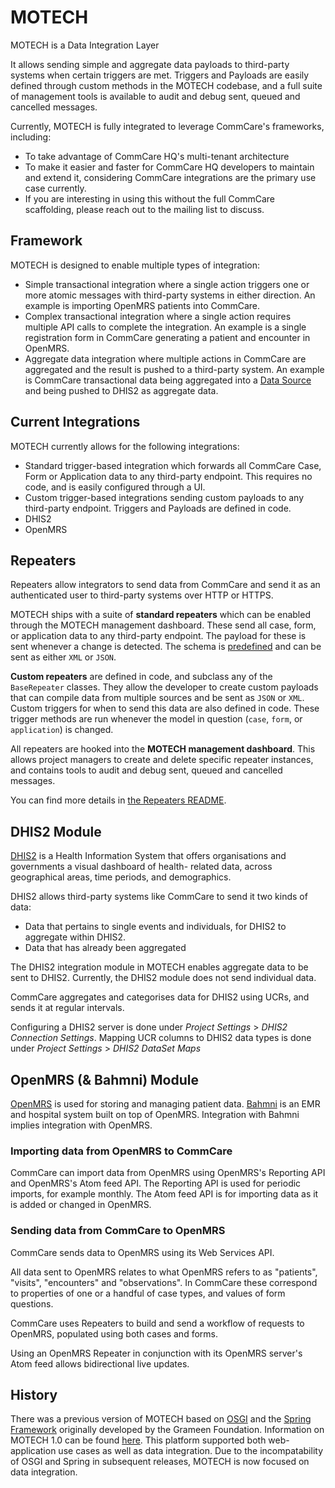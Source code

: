 MOTECH
======

MOTECH is a Data Integration Layer

It allows sending simple and aggregate data payloads to third-party
systems when certain triggers are met. Triggers and Payloads are easily
defined through custom methods in the MOTECH codebase, and a full suite
of management tools is available to audit and debug sent, queued and
cancelled messages.

Currently, MOTECH is fully integrated to leverage CommCare's frameworks,
including:

* To take advantage of CommCare HQ's multi-tenant architecture
* To make it easier and faster for CommCare HQ developers to maintain
and extend it, considering CommCare integrations are the primary use
case currently.
* If you are interesting in using this without the full CommCare
scaffolding, please reach out to the mailing list to discuss.


Framework
---------

MOTECH is designed to enable multiple types of integration:

* Simple transactional integration where a single action triggers one or
more atomic messages with third-party systems in either direction.  An
example is importing OpenMRS patients into CommCare.
* Complex transactional integration where a single action requires
multiple API calls to complete the integration.  An example is a single
registration form in CommCare generating a patient and encounter in
OpenMRS.
* Aggregate data integration where multiple actions in CommCare are
aggregated and the result is pushed to a third-party system.  An example
is CommCare transactional data being aggregated into a
[Data Source](../apps/userreports/README.md) and being pushed to DHIS2
as aggregate data.


Current Integrations
--------------------

MOTECH currently allows for the following integrations:

* Standard trigger-based integration which forwards all CommCare Case,
Form or Application data to any third-party endpoint. This requires no
code, and is easily configured through a UI.
* Custom trigger-based integrations sending custom payloads to any
third-party endpoint. Triggers and Payloads are defined in code.
* DHIS2
* OpenMRS


Repeaters
---------

Repeaters allow integrators to send data from CommCare and send it as an
authenticated user to third-party systems over HTTP or HTTPS.

MOTECH ships with a suite of **standard repeaters** which can be enabled
through the MOTECH management dashboard. These send all case, form, or
application data to any third-party endpoint. The payload for these is
sent whenever a change is detected. The schema is
[predefined](https://confluence.dimagi.com/pages/viewpage.action?pageId=12224128)
and can be sent as either `XML` or `JSON`.

**Custom repeaters** are defined in code, and subclass any of the
`BaseRepeater` classes. They allow the developer to create custom
payloads that can compile data from multiple sources and be sent as
`JSON` or `XML`. Custom triggers for when to
send this data are also defined in code. These trigger methods are run
whenever the model in question (`case`, `form`, or `application`) is
changed.

All repeaters are hooked into the **MOTECH management dashboard**. This
allows project managers to create and delete specific repeater
instances, and contains tools to audit and debug sent, queued and
cancelled messages.

You can find more details in [the Repeaters README](./repeaters/README.md).


DHIS2 Module
------------

[DHIS2](https://www.dhis2.org/) is a Health Information System that
offers organisations and governments a visual dashboard of health-
related data, across geographical areas, time periods, and demographics.

DHIS2 allows third-party systems like CommCare to send it two kinds of
data:

* Data that pertains to single events and individuals, for DHIS2 to
aggregate within DHIS2.
* Data that has already been aggregated

The DHIS2 integration module in MOTECH enables aggregate data to be sent
to DHIS2. Currently, the DHIS2 module does not send individual data.

CommCare aggregates and categorises data for DHIS2 using UCRs, and sends
it at regular intervals.

Configuring a DHIS2 server is done under *Project Settings* >
*DHIS2 Connection Settings*. Mapping UCR columns to DHIS2 data types is
done under *Project Settings* > *DHIS2 DataSet Maps*


OpenMRS (& Bahmni) Module
-------------------------

[OpenMRS](https://openmrs.org/) is used for storing and managing patient
data. [Bahmni](https://www.bahmni.org/) is an EMR and hospital system
built on top of OpenMRS. Integration with Bahmni implies integration
with OpenMRS.

### Importing data from OpenMRS to CommCare

CommCare can import data from OpenMRS using OpenMRS's Reporting API and
OpenMRS's Atom feed API. The Reporting API is used for periodic imports,
for example monthly. The Atom feed API is for importing data as it is
added or changed in OpenMRS.

### Sending data from CommCare to OpenMRS

CommCare sends data to OpenMRS using its Web Services API.

All data sent to OpenMRS relates to what OpenMRS refers to as
"patients", "visits", "encounters" and "observations". In CommCare these
correspond to properties of one or a handful of case types, and values
of form questions.

CommCare uses Repeaters to build and send a workflow of requests to
OpenMRS, populated using both cases and forms.

Using an OpenMRS Repeater in conjunction with its OpenMRS server's Atom
feed allows bidirectional live updates.


History
-------

There was a previous version of MOTECH based on
[OSGI](https://www.osgi.org/) and the
[Spring Framework](https://projects.spring.io/spring-framework/)
originally developed by the Grameen Foundation.  Information on MOTECH
1.0 can be found [here](http://docs.motechproject.org/en/latest/). This
platform supported both web-application use cases as well as data
integration.  Due to the incompatability of OSGI and Spring in
subsequent releases, MOTECH is now focused on data integration.

